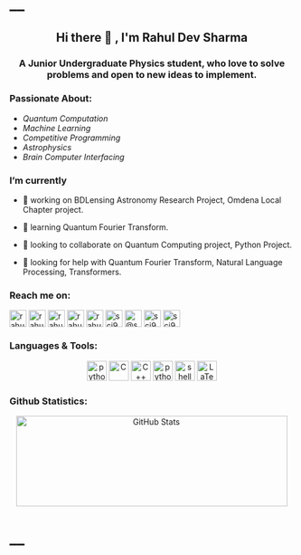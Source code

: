 <!-- <p align="center">
<img src="tenor (1).gif"/>
</p> -->
<h1>__</h1>

<h2 align="center">Hi there 👋
, I'm Rahul Dev Sharma</h2>
<h3 align="center">A Junior Undergraduate Physics student, who love to solve problems and open to new ideas to implement. </h3> <!--I'm interested in making my SECOND BRAIN using programming.</h4> -->
<h3>Passionate About:</h3>
<ul>
<li><em>Quantum Computation</em></li>
<li><em>Machine Learning</em></li>
<!--li><em>Machine learning and Data Science</em></li-->
<li><em>Competitive Programming</em></li>
<li><em>Astrophysics</em></li>
<li><em>Brain Computer Interfacing</em></li>
</ul>

<h3>I’m currently</h3>

- 🔭 working on BDLensing Astronomy Research Project, Omdena Local Chapter project.

- 🌱 learning Quantum Fourier Transform.

- 👯 looking to collaborate on Quantum Computing project, Python Project.

- 🤔 looking for help with Quantum Fourier Transform, Natural Language Processing, Transformers.
<!-- - 💬 Ask me about 
- ⚡ Fun fact: ... -->


<h3>Reach me on:</h3>

<p align="center">
<p><a href="https://linkedin.com/in/rahul-dev-sharma" target="blank"><img align="center" src="https://www.linkedin.com/favicon.ico" alt="rahul-dev-sharma" height="30" width="30" /></a>
<a href="https://fb.com/rahulsust" target="blank"><img align="center" src="https://static.xx.fbcdn.net/rsrc.php/yD/r/d4ZIVX-5C-b.ico?_nc_eui2=AeEzknXIn4rT3Jbt0gEwW_2WaBWfmC2eGbdoFZ-YLZ4Zt2ESD9Ow8MCjVYk_XteYMp0hrBgjV7R-iUZ7L0-4uN_x" alt="rahulsust" height="30" width="30" /></a>
<a href="https://www.codechef.com/users/rahulsust" target="blank"><img align="center" src="https://s3.amazonaws.com/codechef_shared/favicon.ico" alt="rahulsust" height="30" width="30" /></a>
<a href="https://www.hackerrank.com/rahulsust" target="blank"><img align="center" src="https://hrcdn.net/community-frontend/assets/favicon-ddc852f75a.png" alt="rahulsust" height="30" width="30" /></a>
<a href="https://codeforces.com/profile/rahulsust" target="blank"><img align="center" src="https://codeforces.com/favicon.ico" alt="rahulsust" height="30" width="30" /></a>
<a href="https://www.leetcode.com/sci94tune" target="blank"><img align="center" src="https://assets.leetcode.com/static_assets/public/icons/favicon.ico" alt="sci94tune" height="30" width="30" /></a>
<a href="https://www.hackerearth.com/@sci94tune" target="blank"><img align="center" src="https://static-fastly.hackerearth.com/newton/production/static/images/common/favicon.png" alt="@sci94tune" height="30" width="30" /></a>
<a href="https://auth.geeksforgeeks.org/user/sci94tune" target="blank"><img align="center" src="https://www.geeksforgeeks.org/favicon.ico" alt="sci94tune" height="30" width="30" /></a>
<a href="https://www.topcoder.com/members/sci94tune" target="blank"><img align="center" src="https://www.topcoder.com/wp-content/uploads/2020/05/cropped-TC-Icon-32x32.png" alt="sci94tune" height="30" width="30" /></a>
</p></p>
<h3>Languages &amp; Tools:</h3>
<p align="center">
    <!--a href="https://github.com/rahulsust?tab=repositories" target="_blank"><img alt="Code" src="https://img.shields.io/badge/-code-000000?style=flat-square&logo=Plex&logoColor=white"></a-->
    <a href="https://github.com/rahulsust?tab=repositories&language=python" target="_blank"><img alt="python" height="35" src="https://img.shields.io/badge/-python-3776AB?style=flat-square&logo=PYTHON&logoColor=white"></a>
    <a href="https://github.com/rahulsust?tab=repositories&language=clang" target="_blank"><img alt="C" height="35" src="https://img.shields.io/badge/-c-3776AB?style=flat-square&logo=C&logoColor=white"></a>
    <a href="https://github.com/rahulsust?tab=repositories&language=cpp" target="_blank"><img alt="C++" height="35" src="https://img.shields.io/badge/-cpp-3776AB?style=flat-square&logo=Cplusplus&logoColor=white"></a>
    <!--a href="https://github.com/rahulsust?tab=repositories&language=js" target="_blank"><img alt="Javascript" height="35" src="https://img.shields.io/badge/-javscript-0076A8?style=flat-square&logo=Javascript&logoColor=white"></a-->
    <!--a href="https://github.com/rahulsust?tab=repositories&language=matlab" target="_blank"><img alt="MATLAB" height="35" src="https://img.shields.io/badge/-MATLAB-0076A8?style=flat-square&logo=MathWork&logoColor=white"></a-->
    <a href="https://github.com/rahulsust?tab=repositories&tools=virtualbox" target="_blank"><img alt="python" height="35" src="https://img.shields.io/badge/-virtualbox-3776AB?style=flat-square&logo=virtualbox&logoColor=white"></a>
    <a href="https://github.com/rahulsust?tab=repositories&language=shell" target="_blank"><img alt="shell" height="35" src="https://img.shields.io/badge/-shell-5391FE?style=flat-square&logo=PowerShell&logoColor=white"></a>
    <a href="https://github.com/rahulsust?tab=repositories&language=TeX" target="_blank"><img alt="LaTeX" height="35" src="https://img.shields.io/badge/-LaTeX-008080?style=flat-square&logo=LaTeX&logoColor=white"></a>
</p>

 
<h3> Github Statistics: </h3>

<p align="center">
    <img height="160px" width="480" alt = "GitHub Stats" src="https://github-readme-stats.vercel.app/api?username=rahulsust&include_all_commits=true&count_private=true&show_icons=true&hide=issues&icon_color=000000&hide_border=true&title_color=5391FE&line_height=21&text_color=000&bg_color=0,ea6161,ffc64d,fffc4d,52fa5a&theme=tokyonight">
</p>

<!--p align="center"><img height="159px" width="490" src="https://github-readme-stats.vercel.app/api/top-langs/?username=rahulsust&hide=html&hide_title=true&hide_border=true&layout=compact&langs_count=6&exclude_repo=comp426,Redventures-Movie-Quotes&text_color=000&icon_color=fff&bg_color=0,52fa5a,4dfcff,c64dff&theme=tokyonight" />
</p-->
<!-- <p align="center"><img height="175px" width="605" src="https://github-readme-streak-stats.herokuapp.com/?user=rahulsust&hide=html&layout=compact&bg_color=67ffff&icon_color=fff&theme=tokyonight"/></p>
<p align="center"><img height="380px" width="460px" src="https://github-readme-activity-graph.cyclic.app/graph?username=rahulsust&theme=high-contrast&custom_title=Rahul%20Dev%20Sharma's%20Comtributions%20Graph&hide_border=false">
</p>
 -->
<!--<a href="https://github.com/rahulsust/github-stats">

![](https://github.com/rahulsust/github-stats/blob/master/generated/overview.svg)
![](https://github.com/rahulsust/github-stats/blob/master/generated/languages.svg)

</a>
-->
<!-- <h3> Achievements: </h3>

[![IBM Quantum Challenge 2022](ibm-quantum-challenge-fall-2022-achievement-foundational.png)](https://www.credly.com/badges/38cfc761-751f-4123-9c41-9d60179c2c69/public_url)
 -->
<!--<p align="center"><img height="140px" src="https://activity-graph.herokuapp.com/graph?username=rahulsust&bg_color=nord&color=708090&line=24292e&point=24292e&area=true&hide_border=true"/-->

<!-- [![Ashutosh's github activity graph](https://github-readme-activity-graph.cyclic.app/graph?username=ashutosh00710&custom_title=This%20is%20a%20title&hide_border=true)](https://github.com/ashutosh00710/github-readme-activity-graph) 

<h3> Holopin Board:</h3>

[![@sci94tune's Holopin board](https://holopin.io/api/user/board?user=sci94tune)](https://holopin.io/@sci94tune)


<a href="https://github.com/rahulsust?tab=followers" target="_blank"><img alt="Updates" src="https://img.shields.io/badge/--000000?style=flat-square&logo=RSS&logoColor=white"></a>-->

<!-- <p align="center">
<a href="https://github.com/rahulsust" target="_blank"><img alt="rahulsust" src="https://shields-io-visitor-counter.herokuapp.com/badge?page=rahulsust"/><!--..https://badges.pufler.dev/visits/rahulsust/rahulsust?logo=GitHub&label=visits&color=success&logoColor=white&style=flat-square"/></a
    <a href="https://github.com/rahulsust" target="_blank"><img alt="profile hits" src="https://img.shields.io/jsdelivr/gh/hw/rahulsust/rahulsust?label=hits&style=flat-square"></a>
     <a href="https://github.com/rahulsust/rahulsust" target="_blank"><img alt="GitHub hits" src="https://img.shields.io/github/last-commit/rahulsust/rahulsust?label=profile%20updated&style=flat-square"></a>
</p>
 -->
 
<h1>__</h1>
<!--

- 🔭 I’m currently working on ...
- 🌱 I’m currently learning ...
- 👯 I’m looking to collaborate on ...
- 🤔 I’m looking for help with ...
- 💬 Ask me about ...
- 📫 How to reach me: ...
- 😄 Pronouns: ...
- ⚡ Fun fact: ...
-->
